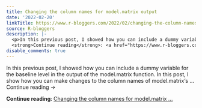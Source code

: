 ```yaml
---
title: Changing the column names for model.matrix output
date: '2022-02-20'
linkTitle: https://www.r-bloggers.com/2022/02/changing-the-column-names-for-model-matrix-output/
source: R-bloggers
description: |-
  <p>In this previous post, I showed how you can include a dummy variable for the baseline level in the output of the model.matrix function. In this post, I show how you can make changes to the column names of model.matrix‘s … Continue reading →</p>
  <strong>Continue reading</strong>: <a href="https://www.r-bloggers.com/2022/02/changing-the-column-names-for-model-matrix-output/">Changing the column names for model.matrix ...
disable_comments: true
---
```

<p>In this previous post, I showed how you can include a dummy variable for the baseline level in the output of the model.matrix function. In this post, I show how you can make changes to the column names of model.matrix‘s … Continue reading →</p>
<strong>Continue reading</strong>: <a href="https://www.r-bloggers.com/2022/02/changing-the-column-names-for-model-matrix-output/">Changing the column names for model.matrix ...